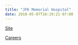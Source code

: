 ```yaml
---
title: "JFK Memorial Hospital"
date: 2018-05-07T16:19:21-07:00
---
```


[Site]

[Careers]

[Site]: https://www.jfkmemorialhosp.com/
[Careers]: https://jobs.tenethealth.com/search-jobs?orgIds=1127&ac=26957&afc=26957
